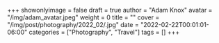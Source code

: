 +++
showonlyimage = false
draft = true
author = "Adam Knox"
avatar = "/img/adam_avatar.jpeg"
weight = 0
title = ""
cover = "/img/post/photography/2022_02/.jpg"
date = "2022-02-22T00:01:01-06:00"
categories = ["Photography", "Travel"]
tags = []
+++
<!--more-->

